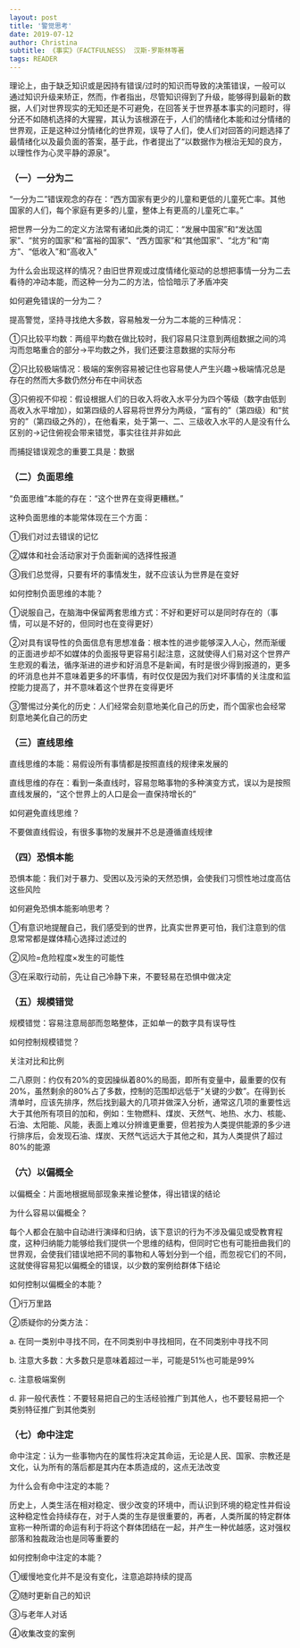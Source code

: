 ```yaml
---
layout: post
title: '警觉思考'
date: 2019-07-12
author: Christina
subtitle: 《事实》（FACTFULNESS） 汉斯·罗斯林等著
tags: READER
---
```


理论上，由于缺乏知识或是因持有错误/过时的知识而导致的决策错误，一般可以通过知识升级来矫正，然而，作者指出，尽管知识得到了升级，能够得到最新的数据，人们对世界现实的无知还是不可避免，在回答关于世界基本事实的问题时，得分还不如随机选择的大猩猩，其认为该根源在于，人们的情绪化本能和过分情绪的世界观，正是这种过分情绪化的世界观，误导了人们，使人们对回答的问题选择了最情绪化以及最负面的答案，基于此，作者提出了“以数据作为根治无知的良方，以理性作为心灵平静的源泉”。

### （一）一分为二

“一分为二”错误观念的存在：“西方国家有更少的儿童和更低的儿童死亡率。其他国家的人们，每个家庭有更多的儿童，整体上有更高的儿童死亡率。”

把世界一分为二的定义方法常有诸如此类的词汇：“发展中国家”和“发达国家”、“贫穷的国家”和“富裕的国家”、“西方国家”和“其他国家”、“北方”和“南方”、“低收入”和“高收入”

为什么会出现这样的情况？由旧世界观或过度情绪化驱动的总想把事情一分为二去看待的冲动本能，而这种一分为二的方法，恰恰暗示了矛盾冲突

如何避免错误的一分为二？

提高警觉，坚持寻找绝大多数，容易触发一分为二本能的三种情况：

①只比较平均数：两组平均数在做比较时，我们容易只注意到两组数据之间的鸿沟而忽略重合的部分→平均数之外，我们还要注意数据的实际分布

②只比较极端情况：极端的案例容易被记住也容易使人产生兴趣→极端情况总是存在的然而大多数仍然分布在中间状态

③只俯视不仰视：假设根据人们的日收入将收入水平分为四个等级（数字由低到高收入水平增加），如第四级的人容易将世界分为两级，“富有的”（第四级）和“贫穷的”（第四级之外的），在他看来，处于第一、二、三级收入水平的人是没有什么区别的→记住俯视会带来错觉，事实往往并非如此

而捕捉错误观念的重要工具是：数据

### （二）负面思维

“负面思维”本能的存在：“这个世界在变得更糟糕。”

这种负面思维的本能常体现在三个方面：

①我们对过去错误的记忆

②媒体和社会活动家对于负面新闻的选择性报道

③我们总觉得，只要有坏的事情发生，就不应该认为世界是在变好

如何控制负面思维的本能？

①说服自己，在脑海中保留两套思维方式：不好和更好可以是同时存在的（事情，可以是不好的，但同时也在变得更好）

②对具有误导性的负面信息有思想准备：根本性的进步能够深入人心，然而渐缓的正面进步却不如媒体的负面报导更容易引起注意，这就使得人们易对这个世界产生悲观的看法，循序渐进的进步和好消息不是新闻，有时是很少得到报道的，更多的坏消息也并不意味着更多的坏事情，有时仅仅是因为我们对坏事情的关注度和监控能力提高了，并不意味着这个世界在变得更坏

③警惕过分美化的历史：人们经常会刻意地美化自己的历史，而个国家也会经常刻意地美化自己的历史

### （三）直线思维

直线思维的本能：易假设所有事情都是按照直线的规律来发展的

直线思维的存在：看到一条直线时，容易忽略事物的多种演变方式，误以为是按照直线发展的，“这个世界上的人口是会一直保持增长的”

如何避免直线思维？

不要做直线假设，有很多事物的发展并不总是遵循直线规律

### （四）恐惧本能

 恐惧本能：我们对于暴力、受困以及污染的天然恐惧，会使我们习惯性地过度高估这些风险

如何避免恐惧本能影响思考？

①有意识地提醒自己，我们感受到的世界，比真实世界更可怕，我们注意到的信息常常都是媒体精心选择过滤过的

②风险=危险程度×发生的可能性

③在采取行动前，先让自己冷静下来，不要轻易在恐惧中做决定

### （五）规模错觉

规模错觉：容易注意局部而忽略整体，正如单一的数字具有误导性

如何控制规模错觉？

关注对比和比例

二八原则：约仅有20%的变因操纵着80%的局面，即所有变量中，最重要的仅有20%，虽然剩余的80%占了多数，控制的范围却远低于“关键的少数”。在得到长清单时，应该先排序，然后找到最大的几项并做深入分析，通常这几项的重要性远大于其他所有项目的加和，例如：生物燃料、煤炭、天然气、地热、水力、核能、石油、太阳能、风能，表面上难以分辨谁更重要，但若按为人类提供能源的多少进行排序后，会发现石油、煤炭、天然气远远大于其他之和，其为人类提供了超过80%的能源

### （六）以偏概全

以偏概全：片面地根据局部现象来推论整体，得出错误的结论

为什么容易以偏概全？

每个人都会在脑中自动进行演绎和归纳，该下意识的行为不涉及偏见或受教育程度，这种归纳能力能够给我们提供一个思维的结构，但同时它也有可能扭曲我们的世界观，会使我们错误地把不同的事物和人等划分到一个组，而忽视它们的不同，这就使得容易犯以偏概全的错误，以少数的案例给群体下结论

如何控制以偏概全的本能？

①行万里路

②质疑你的分类方法：

a. 在同一类别中寻找不同，在不同类别中寻找相同，在不同类别中寻找不同

b. 注意大多数：大多数只是意味着超过一半，可能是51%也可能是99%

c. 注意极端案例

d. 非一般代表性：不要轻易把自己的生活经验推广到其他人，也不要轻易把一个类别特征推广到其他类别

### （七）命中注定

命中注定：认为一些事物内在的属性将决定其命运，无论是人民、国家、宗教还是文化，认为所有的落后都是其内在本质造成的，这点无法改变

为什么会有命中注定的本能？

历史上，人类生活在相对稳定、很少改变的环境中，而认识到环境的稳定性并假设这种稳定性会持续存在，对于人类的生存是很重要的，再者，人类所属的特定群体宣称一种所谓的命运有利于将这个群体团结在一起，并产生一种优越感，这对强权部落和独裁政治也是同等重要的

如何控制命中注定的本能？

①缓慢地变化并不是没有变化，注意追踪持续的提高

②随时更新自己的知识

③与老年人对话

④收集改变的案例


































